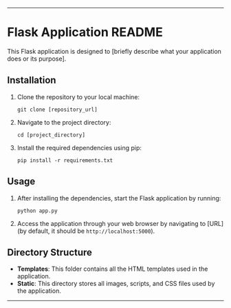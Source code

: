 
---

# Flask Application README

This Flask application is designed to [briefly describe what your application does or its purpose].

## Installation

1. Clone the repository to your local machine:
   ```
   git clone [repository_url]
   ```

2. Navigate to the project directory:
   ```
   cd [project_directory]
   ```

3. Install the required dependencies using pip:
   ```
   pip install -r requirements.txt
   ```

## Usage

1. After installing the dependencies, start the Flask application by running:
   ```
   python app.py
   ```

2. Access the application through your web browser by navigating to [URL] (by default, it should be `http://localhost:5000`).

## Directory Structure

- **Templates**: This folder contains all the HTML templates used in the application.
- **Static**: This directory stores all images, scripts, and CSS files used by the application.

---